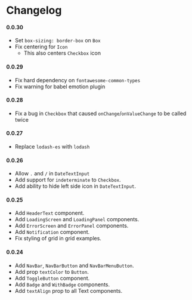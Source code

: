 # Changelog

#### 0.0.30

* Set `box-sizing: border-box` on `Box`
* Fix centering for `Icon`
    * This also centers `Checkbox` icon

#### 0.0.29

* Fix hard dependency on `fontawesome-common-types`
* Fix warning for babel emotion plugin

#### 0.0.28

* Fix a bug in `Checkbox` that caused `onChange`/`onValueChange` to be called twice

#### 0.0.27

* Replace `lodash-es` with `lodash`

#### 0.0.26

* Allow `.` and `/` in `DateTextInput`
* Add support for `indeterminate` to `Checkbox`.
* Add ability to hide left side icon in `DateTextInput`.

#### 0.0.25

* Add `HeaderText` component.
* Add `LoadingScreen` and `LoadingPanel` components.
* Add `ErrorScreen` and `ErrorPanel` components.
* Add `Notification` component.
* Fix styling of grid in grid examples.

#### 0.0.24

* Add `NavBar`, `NavBarButton` and `NavBarMenuButton`.
* Add prop `textColor` to `Button`.
* Add `ToggleButton` component.
* Add `Badge` and `WithBadge` components.
* Add `textAlign` prop to all Text components.

